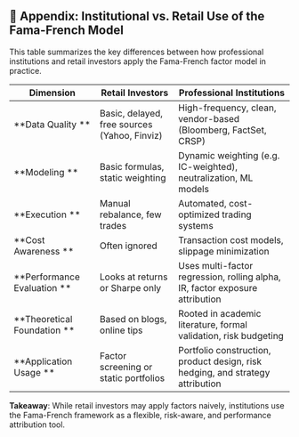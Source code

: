 ## 🧠 Appendix: Institutional vs. Retail Use of the Fama-French Model

This table summarizes the key differences between how professional institutions and retail investors apply the Fama-French factor model in practice.

| Dimension          | Retail Investors                                  | Professional Institutions                                                 |
|--------------------|----------------------------------------------------------|-------------------------------------------------------------------------------------|
| **Data Quality **     | Basic, delayed, free sources (Yahoo, Finviz)           | High-frequency, clean, vendor-based (Bloomberg, FactSet, CRSP)                      |
| **Modeling **         | Basic formulas, static weighting                      | Dynamic weighting (e.g. IC-weighted), neutralization, ML models                     |
| **Execution **       | Manual rebalance, few trades                          | Automated, cost-optimized trading systems                                           |
| **Cost Awareness **  | Often ignored                                         | Transaction cost models, slippage minimization                                      |
| **Performance Evaluation ** | Looks at returns or Sharpe only                     | Uses multi-factor regression, rolling alpha, IR, factor exposure attribution        |
| **Theoretical Foundation ** | Based on blogs, online tips                      | Rooted in academic literature, formal validation, risk budgeting                    |
| **Application Usage **   | Factor screening or static portfolios              | Portfolio construction, product design, risk hedging, and strategy attribution      |

**Takeaway**: While retail investors may apply factors naively, institutions use the Fama-French framework as a flexible, risk-aware, and performance attribution tool.
